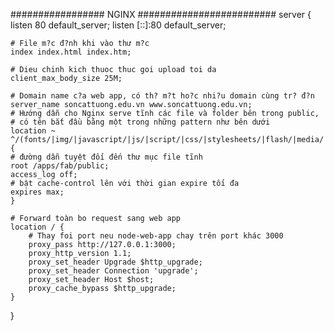 ################# NGINX #########################
server {
listen 80 default_server;
listen [::]:80 default_server;

    # File m?c đ?nh khi vào thư m?c
    index index.html index.htm;

    # Dieu chinh kich thuoc thuc goi upload toi da
    client_max_body_size 25M;

    # Domain name c?a web app, có th? m?t ho?c nhi?u domain cùng tr? đ?n
    server_name soncattuong.edu.vn www.soncattuong.edu.vn;
    # Hướng dẫn cho Nginx serve tĩnh các file và folder bên trong public,
    # có tên bắt đầu bằng một trong những pattern như bên dưới
    location ~ ^/(fonts/|img/|javascript/|js/|script/|css/|stylesheets/|flash/|media/|static/|upload/|robots.txt|humans.txt|favicon.ico) {
    # đường dẫn tuyệt đối đến thư mục file tĩnh
    root /apps/fab/public;
    access_log off;
    # bật cache-control lên với thời gian expire tối đa
    expires max;
    }

    # Forward toàn bo request sang web app
    location / {
        # Thay foi port neu node-web-app chay trên port khác 3000
        proxy_pass http://127.0.0.1:3000;
        proxy_http_version 1.1;
        proxy_set_header Upgrade $http_upgrade;
        proxy_set_header Connection 'upgrade';
        proxy_set_header Host $host;
        proxy_cache_bypass $http_upgrade;
    }

}
